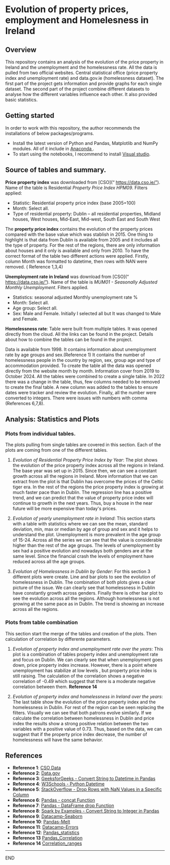 # Evolution of property prices, employment and Homelesness in Ireland 

## Overview

This repository contains an analysis of the evolution of the price property in Ireland and the unemployment and the homelessness rate.
All the data is pulled from two official websites. Central statistical office (price property index and unemployment rate) and data.gov.ie (homelessness dataset).
The first part of the project gets information and provide graphs for each single dataset. The second part of the project combine different datasets to analyse how the different variables influence each other. It also provided basic statistics.

## Getting started

In order to work with this repository, the author recommends the installations of below packages/programs.

*	Install the latest version of Python and Pandas, Matplotlib and NumPy modules. All of it include in  [Anaconda ]( https://www.anaconda.com/download/). 
*   To start using the notebooks, I recommend to install [Visual studio](https://visualstudio.microsoft.com/downloads/). 

## Source of tables and summary.

**Price property index** was downloaded from [CSO](“ https://data.cso.ie/”). Name of the table is Residential _Property Price Index HPM09_. Filters applied:
-	Statistic: Residential property price index (base 2005=100)
-	Month: Select all.
-	Type of residential property: Dublin – all residential properties, Midland houses, West houses, Mid-East, Mid-west, South East and South West 

The **property price index** contains the evolution of the property prices compared with the base value which was stablish in 2015. One thing to highlight is that data from Dublin is available from 2005 and it includes all the type of property. For the rest of the regions, there are only information about houses and it only is available and only from 2010. To have the correct format of the table two different actions were applied. Firstly, column Month was formatted to datetime, then rows with NAN were removed. ( Reference 1,3,4)

**Unemployment rate in Ireland** was download from [CSO](“ https://data.cso.ie/”). Name of the table is _MUM01 - Seasonally Adjusted Monthly Unemployment_. Filters applied.
-	Statistics: seasonal adjusted Monthly unemployment rate %
-	Month: Select all.
-	Age group: Select all.
-	Sex: Male and Female. Initially I selected all but It was changed to Male and Female.

**Homelessness rate**: Table were built from multiple tables. It was opened directly from the cloud. All the links  can be found in the project. Details about how to combine the tables can be found in the project.

Data is available from 1998. It contains information about unemployment rate by age groups and sex.(Reference 1)
It contains the number of homelessness people in the country by region, sex, group age and type of accommodation provided. To create the table all the data was opened directly from the website month by month. Information cover from 2019 to October 2024. All the tables were combined to create a single table. In 2022 there was a change in the table, thus, few columns needed to be removed to create the final table. A new column was added to the tables to ensure dates were tracker and review the evolution. Finally, all the number were converted to integers. There were issues with numbers with comma (References 6,7,8).


## Analysis: Statistics and Plots

### Plots from individual tables.

The plots pulling from single tables are covered in this section. Each of the plots are coming from one of the different tables. 

1)  _Evolution of Residential Property Price Index by Year_: The plot shows the evolution of the price property index across all the regions in Ireland. The base year was set up in 2015. Since then, we can see a constant growth across all the regions in Ireland. More information that we can extract from the plot is that Dublin has overcome the prices of the Celtic tiger era. In the rest of the regions the price property index is growing at much faster pace than in Dublin. The regression line has a positive trend, and we can predict that the value of property price index will continue to growth in the next years. Thus, buy a house in the near future will be more expensive than today's prices.

2)  _Evolution of yearly unemployment rate in Ireland_: This section starts with a table with statistics where we can see the mean, standard deviation, min, max or median by age of group and sex and it helps to understand the plot. Unemployment is more prevalent in the age group of 15-24. Across all the series we can see that the value is considerable higher than the rest of the age groups. The levels of unemployment by sex had a positive evolution and nowadays both genders are at the same level. Since the financial crash the levels of employment have reduced across all the age groups. 

3)  _Evolution of Homelessness in Dublin by Gender_: For this section 3 different plots were create. Line and bar plots to see the evolution of homelessness in Dublin. The combination of both plots gives a clear picture of the issue. We can clearly see that homelessness in Dublin have constantly growth across genders. Finally there is other bar plot to see the evolution across all the regions. Although homelessness is not growing at the same pace as in Dublin. The trend is showing an increase across all the regions.

### Plots from table combination

This section start the merge of the tables and creation of the plots. Then calculation of correlation by differente parameters.

1)  _Evolution of property index and unemployment rate over the years_: This plot is a combination of tables property index and unemployment rate and focus on Dublin. We can clearly see that when unemployment goes down, price property index increase. However, there is a point where unemployment has stabilize at low levels , but property price index is still raising. The calculation of the correlation shows a negative correlation of -0.49 which suggest that there is a moderate negative correlation between them. **Reference 14**

2) _Evolution of property index and homelessness in Ireland over the years_: The last table show the evolution of the price property index and the homelessness in Dublin. For rest of the region can be seen replacing the filters. Visually we can see that both patrons evolve similarly. If we calculate the correlation between homelessness in Dublin and price index the results show a strong positive relation between the two variables with a positive value of 0.73. Thus, based on the data, we can suggest that if the property price index decrease, the number of homelessness will have the same behavior. 



## References

- **Reference 1**: [CSO Data](https://data.cso.ie/)
- **Reference 2**: [Data.gov](https://data.gov.ie/)
- **Reference 3**: [GeeksforGeeks - Convert String to Datetime in Pandas](https://www.geeksforgeeks.org/convert-the-column-type-from-string-to-datetime-format-in-pandas-dataframe/)
- **Reference 4**: [W3Schools - Python Datetime](https://www.w3schools.com/python/python_datetime.asp)
- **Reference 5**: [StackOverflow - Drop Rows with NaN Values in a Specific Column](https://stackoverflow.com/questions/13413590/how-to-drop-rows-of-pandas-dataframe-whose-value-in-a-certain-column-is-nan)
- **Reference 6**: [Pandas - concat Function](https://pandas.pydata.org/docs/reference/api/pandas.concat.html)
- **Reference 7**: [Pandas - DataFrame drop Function](https://pandas.pydata.org/docs/reference/api/pandas.DataFrame.drop.html)
- **Reference 8**: [Spark by Examples - Convert String to Integer in Pandas](https://sparkbyexamples.com/pandas/pandas-convert-string-to-integer/)
- **Reference 9**: [Datacamp-Seaborn](https://www.datacamp.com/tutorial/python-seaborn-line-plot-tutorial)
- **Reference 10**: [Pandas-Melt](https://pandas.pydata.org/pandas-docs/stable/reference/api/pandas.melt.html)
- **Reference 11**: [Datacamp-Errors](https://www.datacamp.com/tutorial/settingwithcopywarning-pandas)
- **Reference 12**: [Pandas_statistics](https://pandas.pydata.org/docs/getting_started/intro_tutorials/06_calculate_statistics.html)
- **Reference 13** [Pandas_Correlation](https://pandas.pydata.org/pandas-docs/stable/reference/api/pandas.DataFrame.corr.html)
- **Reference 14** [Correlation_ranges](https://link.springer.com/article/10.1057/jt.2009.5)

-----
END